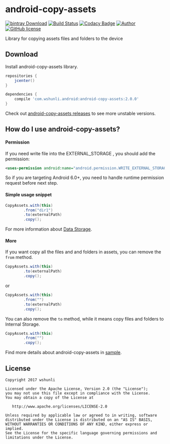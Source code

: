 # android-copy-assets

[![bintray Download](https://api.bintray.com/packages/wshunli/maven/android-copy-assets/images/download.svg)](https://bintray.com/wshunli/maven/android-copy-assets/_latestVersion)
[![Build Status](https://travis-ci.org/wshunli/android-copy-assets.svg?branch=master)](https://travis-ci.org/)
[![Codacy Badge](https://api.codacy.com/project/badge/Grade/56d5eb885b924b058b1e0f6c3bc0f8cf)](https://www.codacy.com/app/wshunli/android-copy-assets?utm_source=github.com&amp;utm_medium=referral&amp;utm_content=wshunli/android-copy-assets&amp;utm_campaign=Badge_Grade)
[![Author](https://img.shields.io/badge/Author-wshunli-3388FF.svg)](http://www.wshunli.com)
[![GitHub license](https://img.shields.io/github/license/wshunli/android-copy-assets.svg)](https://github.com/wshunli/android-copy-assets)

Library for copying assets files and folders to the device

## Download

Install android-copy-assets library.

``` groovy
repositories {
    jcenter()
}

dependencies {
    compile 'com.wshunli.android:android-copy-assets:2.0.0'
}
```

Check out [android-copy-assets releases](https://github.com/wshunli/android-copy-assets/releases) to see more unstable versions.

## How do I use android-copy-assets?

#### Permission

If you need write file into the EXTERNAL_STORAGE , you should add the permission:

``` XML
<uses-permission android:name="android.permission.WRITE_EXTERNAL_STORAGE" />
```

So if you are targeting Android 6.0+, you need to handle runtime permission request before next step.

#### Simple usage snippet

``` Java
CopyAssets.with(this)
        .from("dir1")
        .to(externalPath)
        .copy();
```

For more information about [Data Storage](https://developer.android.com/guide/topics/data/data-storage.html).

#### More

If you want copy all the files and and folders in assets, you can remove the `from` method.

``` Java
CopyAssets.with(this)
        .to(externalPath)
        .copy();
```

or

``` Java
CopyAssets.with(this)
        .from("")
        .to(externalPath)
        .copy();
```

You can also remove the `to` method, while it means copy files and folders to Internal Storage.

``` Java
CopyAssets.with(this)
        .from("")
        .copy();
```

Find more details about android-copy-assets in [sample](https://github.com/wshunli/android-copy-assets/tree/master/app).

## License

    Copyright 2017 wshunli

    Licensed under the Apache License, Version 2.0 (the "License");
    you may not use this file except in compliance with the License.
    You may obtain a copy of the License at

       http://www.apache.org/licenses/LICENSE-2.0

    Unless required by applicable law or agreed to in writing, software
    distributed under the License is distributed on an "AS IS" BASIS,
    WITHOUT WARRANTIES OR CONDITIONS OF ANY KIND, either express or implied.
    See the License for the specific language governing permissions and
    limitations under the License.
